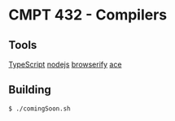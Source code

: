 # CMPT 432 - Compilers

## Tools
[TypeScript](https://www.typescriptlang.org/)
[nodejs](https://nodejs.org/en/)
[browserify](http://browserify.org/)
[ace](https://ace.c9.io/)

## Building
`$ ./comingSoon.sh`
